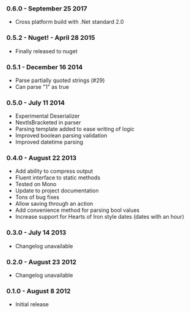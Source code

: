 ### 0.6.0 - September 25 2017
* Cross platform build with .Net standard 2.0

### 0.5.2 - Nuget! - April 28 2015
* Finally released to nuget

### 0.5.1 - December 16 2014
* Parse partially quoted strings (#29)
* Can parse "1" as true

### 0.5.0 - July 11 2014
* Experimental Deserializer
* NextIsBracketed in parser
* Parsing template added to ease writing of logic
* Improved boolean parsing validation
* Improved datetime parsing

### 0.4.0 - August 22 2013
* Add ability to compress output
* Fluent interface to static methods
* Tested on Mono
* Update to project documentation
* Tons of bug fixes
* Allow saving through an action
* Add convenience method for parsing bool values
* Increase support for Hearts of Iron style dates (dates with an hour)

### 0.3.0 - July 14 2013
* Changelog unavailable

### 0.2.0 - August 23 2012
* Changelog unavailable

### 0.1.0 - August 8 2012
* Initial release
